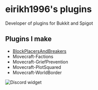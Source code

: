 # eirikh1996's plugins
Developer of plugins for Bukkit and Spigot

## Plugins I make

- [BlockPlacersAndBreakers](eirikh1996.github.io/projects/blockplacersandbreakers)
- Movecraft-Factions
- Movecraft-GriefPrevention
- Movecraft-PlotSquared
- Movecraft-WorldBorder

![Discord widget](https://discordapp.com/widget?id=605699086309523467&theme=dark)
